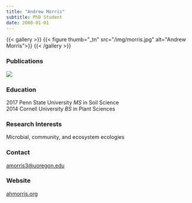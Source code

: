 ```yaml
---
title: "Andrew Morris"
subtitle: PhD Student 
date: 2000-01-01
---
```


{{< gallery >}}
  {{< figure thumb="_tn" src="/img/morris.jpg" alt="Andrew Morris">}}
{{< /gallery >}}

<!--more-->
### Publications
[<img src="/img/scholar_logo.png" align="left">](https://scholar.google.co.uk/citations?user=bFq6ZowAAAAJ)
<br clear="all" />

### Education
2017 Penn State University _MS_ in Soil Science  
2014 Cornell University _BS_ in Plant Sciences  

### Research Interests
Microbial, community, and ecosystem ecologies

### Contact
amorris3@uoregon.edu

### Website
[ahmorris.org](https://ahmorris.org/)
